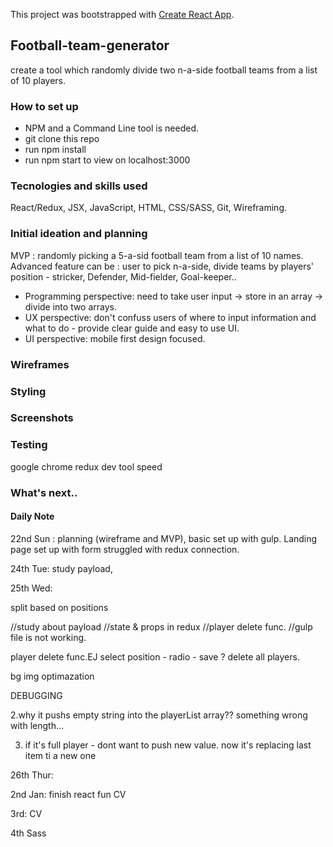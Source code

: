This project was bootstrapped with [Create React App](https://github.com/facebook/create-react-app).

## Football-team-generator
create a tool which randomly divide two n-a-side football teams from a list of 10 players.

### How to set up
* NPM and a Command Line tool is needed.
* git clone this repo
* run npm install 
* run npm start to view on localhost:3000

### Tecnologies and skills used
React/Redux, JSX, JavaScript, HTML, CSS/SASS, Git, Wireframing.

### Initial ideation and planning
MVP : randomly picking a 5-a-sid football team from a list of 10 names.
Advanced feature can be : user to pick n-a-side, divide teams by players' position - stricker, Defender, Mid-fielder, Goal-keeper..

* Programming perspective: need to take user input -> store in an array -> divide into two arrays.
* UX perspective: don't confuss users of where to input information and what to do - provide clear guide and easy to use UI.
* UI perspective: mobile first design focused. 

### Wireframes

### Styling

### Screenshots

### Testing
google chrome 
redux dev tool
speed

### What's next..





#### Daily Note
22nd Sun :
planning (wireframe and MVP), basic set up with gulp.
Landing page set up with form 
struggled with redux connection.


24th Tue:
study payload,


25th Wed:

split based on positions

//study about payload 
//state & props  in redux 
//player delete func.
//gulp file is not working.

player delete func.EJ
select position - radio - save ?
delete all players.

bg img optimazation

DEBUGGING

2.why it pushs empty string into the playerList array??
something wrong with length...

3. if it's full player - dont want to push new value.
now it's replacing last item ti a new one 


26th Thur:

2nd Jan:
finish react fun
CV

3rd: 
CV

4th
Sass











